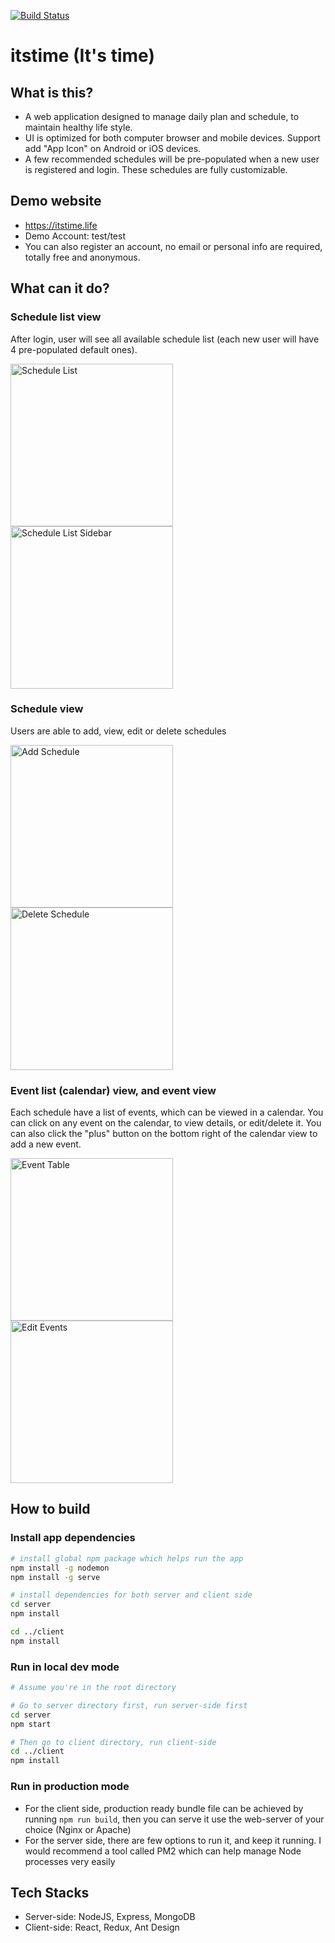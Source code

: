 [![Build Status](https://travis-ci.com/GX-CHEN/itstime.svg?branch=master)](https://travis-ci.com/GX-CHEN/itstime)

# itstime (It's time)

## What is this?

- A web application designed to manage daily plan and schedule, to maintain healthy life style.
- UI is optimized for both computer browser and mobile devices. Support add "App Icon" on Android or iOS devices.
- A few recommended schedules will be pre-populated when a new user is registered and login. These schedules are fully customizable.

## Demo website

- https://itstime.life
- Demo Account: test/test
- You can also register an account, no email or personal info are required, totally free and anonymous.

## What can it do?

### Schedule list view

After login, user will see all available schedule list (each new user will have 4 pre-populated default ones).

<p float="left">
<img src="screenshots/schedule_list.jpg" alt="Schedule List"  width="260"/>
<img src="screenshots/sidebar.jpg" alt="Schedule List Sidebar" width="260" />
</p>
<div style="clear: both;"></div>

### Schedule view

Users are able to add, view, edit or delete schedules

<p float="left">
<img src="screenshots/add_schedule.jpg" alt="Add Schedule" width="260" />
<img src="screenshots/delete_schedule.jpg" alt="Delete Schedule" width="260" />
</p>
<div style="clear: both;"></div>

### Event list (calendar) view, and event view

Each schedule have a list of events, which can be viewed in a calendar.
You can click on any event on the calendar, to view details, or edit/delete it. You can also click the "plus" button on the bottom right of the calendar view to add a new event.

<p float="left">
<img src="screenshots/events_table.jpg" alt="Event Table" width="260" />
<img src="screenshots/edit_event.jpg" alt="Edit Events" width="260" />
<div style="clear: both;"></div>
</p>

## How to build

### Install app dependencies

```bash
# install global npm package which helps run the app
npm install -g nodemon
npm install -g serve

# install dependencies for both server and client side
cd server
npm install

cd ../client
npm install
```

### Run in local dev mode

```bash
# Assume you're in the root directory

# Go to server directory first, run server-side first
cd server
npm start

# Then go to client directory, run client-side
cd ../client
npm install
```

### Run in production mode

- For the client side, production ready bundle file can be achieved by running `npm run build`, then you can serve it use the web-server of your choice (Nginx or Apache)
- For the server side, there are few options to run it, and keep it running. I would recommend a tool called PM2 which can help manage Node processes very easily

## Tech Stacks

- Server-side: NodeJS, Express, MongoDB
- Client-side: React, Redux, Ant Design
